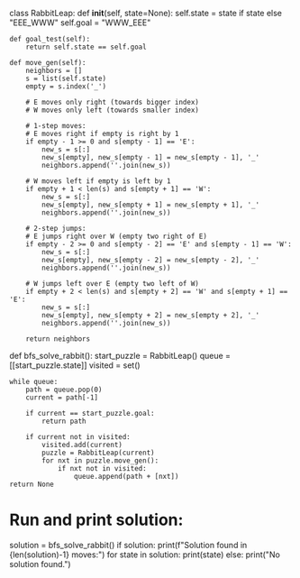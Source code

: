 class RabbitLeap:
    def __init__(self, state=None):
        self.state = state if state else "EEE_WWW"
        self.goal = "WWW_EEE"

    def goal_test(self):
        return self.state == self.goal

    def move_gen(self):
        neighbors = []
        s = list(self.state)
        empty = s.index('_')

        # E moves only right (towards bigger index)
        # W moves only left (towards smaller index)

        # 1-step moves:
        # E moves right if empty is right by 1
        if empty - 1 >= 0 and s[empty - 1] == 'E':
            new_s = s[:]
            new_s[empty], new_s[empty - 1] = new_s[empty - 1], '_'
            neighbors.append(''.join(new_s))

        # W moves left if empty is left by 1
        if empty + 1 < len(s) and s[empty + 1] == 'W':
            new_s = s[:]
            new_s[empty], new_s[empty + 1] = new_s[empty + 1], '_'
            neighbors.append(''.join(new_s))

        # 2-step jumps:
        # E jumps right over W (empty two right of E)
        if empty - 2 >= 0 and s[empty - 2] == 'E' and s[empty - 1] == 'W':
            new_s = s[:]
            new_s[empty], new_s[empty - 2] = new_s[empty - 2], '_'
            neighbors.append(''.join(new_s))

        # W jumps left over E (empty two left of W)
        if empty + 2 < len(s) and s[empty + 2] == 'W' and s[empty + 1] == 'E':
            new_s = s[:]
            new_s[empty], new_s[empty + 2] = new_s[empty + 2], '_'
            neighbors.append(''.join(new_s))

        return neighbors


def bfs_solve_rabbit():
    start_puzzle = RabbitLeap()
    queue = [[start_puzzle.state]]
    visited = set()

    while queue:
        path = queue.pop(0)
        current = path[-1]

        if current == start_puzzle.goal:
            return path

        if current not in visited:
            visited.add(current)
            puzzle = RabbitLeap(current)
            for nxt in puzzle.move_gen():
                if nxt not in visited:
                    queue.append(path + [nxt])
    return None


# Run and print solution:
solution = bfs_solve_rabbit()
if solution:
    print(f"Solution found in {len(solution)-1} moves:")
    for state in solution:
        print(state)
else:
    print("No solution found.")
